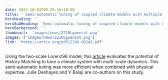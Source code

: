 ```yaml
---
date: 2022-10-03T09:29:16+10:00
title: ' Semi-automatic tuning of coupled climate models with multiple intrinsic timescales'
heroHeading: ''
heroSubHeading: 'Semi-automatic tuning of coupled climate models with multiple intrinsic timescales: lessons learned from the Lorenz96 model'
heroBackground: ''
thumbnail:  'images/news/2210Lguensat.png'
images: ['images/news/2210Lguensat.png']
link: 'https://arxiv.org/pdf/2208.06243.pdf' 
---
```


Using the two-scale Lorenz96 model, this [article](https://arxiv.org/pdf/2208.06243.pdf) evaluates the potential of History Matching to tune a climate system with multi-scale dynamics. This semi-automatic tuning was more efficient when combined with physical expertise. Julie Deshayes and V Balaji are co-authors on this study.


